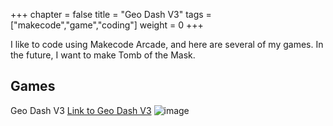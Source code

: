 +++
chapter = false
title = "Geo Dash V3"
tags = ["makecode","game","coding"]
weight = 0
+++

I like to code using Makecode Arcade, and here are several of my games. In the future, I want to make Tomb of the Mask.

## Games
Geo Dash V3
[Link to Geo Dash V3](https://george-ljh.github.io/geo-dash-v3/)
![image](https://github.com/George-LJH/George-website/assets/155213581/e0bfc77d-53e4-4e25-847d-c3cb2feeb867)
